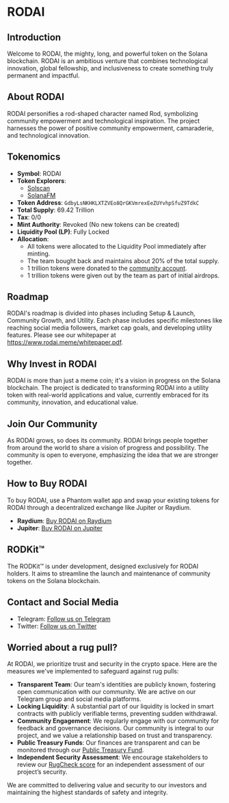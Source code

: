 # RODAI

## Introduction

Welcome to RODAI, the mighty, long, and powerful token on the Solana blockchain. RODAI is an ambitious venture that combines technological innovation, global fellowship, and inclusiveness to create something truly permanent and impactful.

## About RODAI

RODAI personifies a rod-shaped character named Rod, symbolizing community empowerment and technological inspiration. The project harnesses the power of positive community empowerment, camaraderie, and technological innovation.

## Tokenomics

- **Symbol**: RODAI
- **Token Explorers**:
  - [Solscan](https://solscan.io/token/GdbyLsNKHKLXTZVEo8QrGKVmrexEeZUYvhpSfuZ9TdkC)
  - [SolanaFM](https://solana.fm/address/GdbyLsNKHKLXTZVEo8QrGKVmrexEeZUYvhpSfuZ9TdkC)
- **Token Address**: `GdbyLsNKHKLXTZVEo8QrGKVmrexEeZUYvhpSfuZ9TdkC`
- **Total Supply**: 69.42 Trillion
- **Tax**: 0/0
- **Mint Authority**: Revoked (No new tokens can be created)
- **Liquidity Pool (LP)**: Fully Locked
- **Allocation**:
  - All tokens were allocated to the Liquidity Pool immediately after minting.
  - The team bought back and maintains about 20% of the total supply.
  - 1 trillion tokens were donated to the [community account](https://app.squads.so/squads/4HtuYEhUtZmYbRpQDMTcSTfhEsrjTtBUTPb7NFpKDJNg/home).
  - 1 trillion tokens were given out by the team as part of initial airdrops.

## Roadmap

RODAI's roadmap is divided into phases including Setup & Launch, Community Growth, and Utility. Each phase includes specific milestones like reaching social media followers, market cap goals, and developing utility features. Please see our whitepaper at https://www.rodai.meme/whitepaper.pdf.

## Why Invest in RODAI

RODAI is more than just a meme coin; it's a vision in progress on the Solana blockchain. The project is dedicated to transforming RODAI into a utility token with real-world applications and value, currently embraced for its community, innovation, and educational value.

## Join Our Community

As RODAI grows, so does its community. RODAI brings people together from around the world to share a vision of progress and possibility. The community is open to everyone, emphasizing the idea that we are stronger together.

## How to Buy RODAI

To buy RODAI, use a Phantom wallet app and swap your existing tokens for RODAI through a decentralized exchange like Jupiter or Raydium.

- **Raydium**: [Buy RODAI on Raydium](https://raydium.io/swap/?inputCurrency=sol&outputCurrency=GdbyLsNKHKLXTZVEo8QrGKVmrexEeZUYvhpSfuZ9TdkC&fixed=in)
- **Jupiter**: [Buy RODAI on Jupiter](https://jup.ag/swap/SOL-RODAI_GdbyLsNKHKLXTZVEo8QrGKVmrexEeZUYvhpSfuZ9TdkC)

## RODKit™

The RODKit™ is under development, designed exclusively for RODAI holders. It aims to streamline the launch and maintenance of community tokens on the Solana blockchain.

## Contact and Social Media

- Telegram: [Follow us on Telegram](https://t.me/rodaisol)
- Twitter: [Follow us on Twitter](https://twitter.com/RodAISol)

## Worried about a rug pull?

At RODAI, we prioritize trust and security in the crypto space. Here are the measures we've implemented to safeguard against rug pulls:

- **Transparent Team**: Our team's identities are publicly known, fostering open communication with our community. We are active on our Telegram group and social media platforms.
- **Locking Liquidity**: A substantial part of our liquidity is locked in smart contracts with publicly verifiable terms, preventing sudden withdrawal.
- **Community Engagement**: We regularly engage with our community for feedback and governance decisions. Our community is integral to our project, and we value a relationship based on trust and transparency.
- **Public Treasury Funds**: Our finances are transparent and can be monitored through our [Public Treasury Fund](https://app.squads.so/squads/4HtuYEhUtZmYbRpQDMTcSTfhEsrjTtBUTPb7NFpKDJNg/home).
- **Independent Security Assessment**: We encourage stakeholders to review our [RugCheck score](https://rugcheck.xyz/tokens/GdbyLsNKHKLXTZVEo8QrGKVmrexEeZUYvhpSfuZ9TdkC) for an independent assessment of our project’s security.

We are committed to delivering value and security to our investors and maintaining the highest standards of safety and integrity.